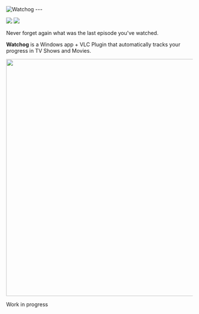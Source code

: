 <img src="https://raw.githubusercontent.com/alongubkin/watchog/master/logo.png" alt="Watchog">
---

<img src="https://img.shields.io/badge/license-Apache%202.0-399c99.svg?style=flat-square"> <img src="https://img.shields.io/badge/stability-beta-fe7b63.svg?style=flat-square">

Never forget again what was the last episode you've watched. 

**Watchog** is a Windows app + VLC Plugin that automatically tracks your progress in TV Shows and Movies.

<img src="https://raw.githubusercontent.com/alongubkin/watchog/master/screenshot.png" width="640">

Work in progress
